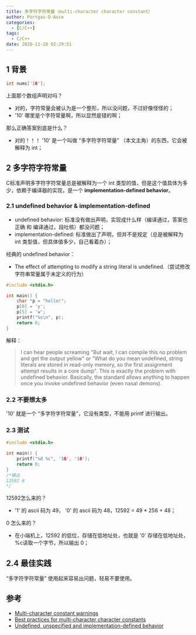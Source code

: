 ```yaml
---
title: 多字符字符常量（multi-character character constant）
author: Portgas·D·Asce
categories:
  - [C/C++]
tags:
  - C/C++
date: 2020-11-20 02:29:51
---
```


<!--more-->

## 1 背景
```cpp
int nums['10'];
```
上面那个数组声明对吗？
- 对的，字符常量会被认为是一个整形，所以没问题，不过好像怪怪的；
- '10' 哪里是个字符常量啊，所以显然是错的啊；

那么正确答案到底是什么？
- 对的！！！ '10' 是一个叫做 “多字符字符常量” （本文主角）的东西，它会被解释为 int；

## 2 多字符字符常量
C标准声明多字符字符常量总是被解释为一个 int 类型的值，但是这个值具体为多少，依赖于编译器的实现，是一个 **implementation-defined behavior**。

### 2.1 undefined behavior & implementation-defined
- undefined behavior: 标准没有做出声明，实现成什么样（编译通过，答案也正确 和 编译通过，段吐核）都没问题；
- implementation-defined: 标准做出了声明，但并不是规定（总是被解释为 int 类型值，但具体值多少，自己看着办）；


经典的 undefined behavior：
- The effect of attempting to modify a string literal is undefined.（尝试修改字符串常量属于未定义的行为）
```c
#include <stdio.h>

int main() {
    char *p = "hello!";
    p[0] = 'y';
    p[5] = 'w';
    printf("%s\n", p);
    return 0;
}
```
解释：
> I can hear people screaming "But wait, I can compile this no problem and get the output yellow" or "What do you mean undefined, string literals are stored in read-only memory, so the first assignment attempt results in a core dump". This is exactly the problem with undefined behavior. Basically, the standard allows anything to happen once you invoke undefined behavior (even nasal demons).

### 2.2 不要想太多
'10' 就是一个 “多字符字符常量”，它没有类型，不能用 printf 进行输出。

### 2.3 测试
```c
#include <stdio.h>

int main() {
    printf("%d %c", '10', '10');
    return 0;
}
/*输出
12592 0
*/
```
12592怎么来的？
- '1' 的 ascii 码为 49， '0' 的 ascii 码为 48，12592 = 49 * 256 + 48；

0 怎么来的？
- 在小端机上，12592 的低位，存储在低地址处，也就是 '0' 存储在低地址处，%c读取一个字节，所以输出 0；

## 2.4 最佳实践

“多字符字符常量” 使用起来容易出问题，轻易不要使用。

## 参考
- [Multi-character constant warnings](https://stackoverflow.com/questions/7755202/multi-character-constant-warnings)
- [Best practices for multi-character character constants](https://zipcon.net/~swhite/docs/computers/languages/c_multi-char_const.html)
- [Undefined, unspecified and implementation-defined behavior](https://stackoverflow.com/questions/2397984/undefined-unspecified-and-implementation-defined-behavior)